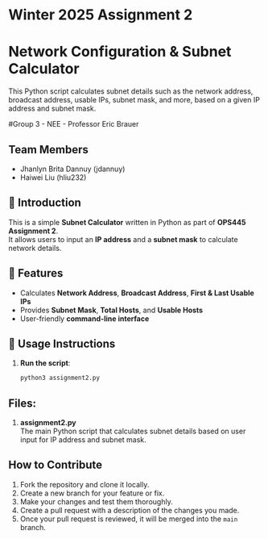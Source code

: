 # Winter 2025 Assignment 2


# Network Configuration & Subnet Calculator

This Python script calculates subnet details such as the network address, broadcast address, usable IPs, subnet mask, and more, based on a given IP address and subnet mask.

#Group 3 - NEE - Professor Eric Brauer
## Team Members
- Jhanlyn Brita Dannuy (jdannuy)
- Haiwei Liu (hliu232)

## 📌 Introduction
This is a simple **Subnet Calculator** written in Python as part of **OPS445 Assignment 2**.  
It allows users to input an **IP address** and a **subnet mask** to calculate network details.

## 🔹 Features
- Calculates **Network Address**, **Broadcast Address**, **First & Last Usable IPs**  
- Provides **Subnet Mask**, **Total Hosts**, and **Usable Hosts**  
- User-friendly **command-line interface**

## 🚀 Usage Instructions
1. **Run the script**:
   ```bash
   python3 assignment2.py

## Files:
1. **assignment2.py**  
   The main Python script that calculates subnet details based on user input for IP address and subnet mask.

## How to Contribute
1. Fork the repository and clone it locally.
2. Create a new branch for your feature or fix.
3. Make your changes and test them thoroughly.
4. Create a pull request with a description of the changes you made.
5. Once your pull request is reviewed, it will be merged into the `main` branch.
